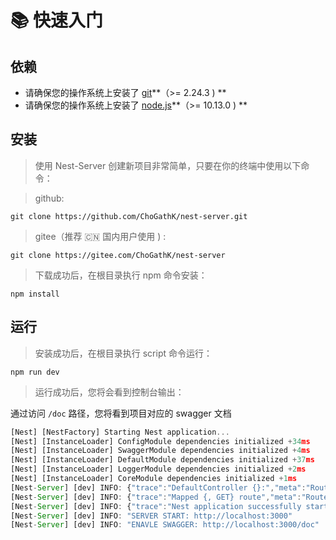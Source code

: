 # 📚 快速入门

## 依赖

- 请确保您的操作系统上安装了 [git](https://git-scm.com/)**（>= 2.24.3 ) **
- 请确保您的操作系统上安装了 [node.js](http://nodejs.cn/download/)**（>= 10.13.0 ) **

## 安装

> 使用 Nest-Server 创建新项目非常简单，只要在你的终端中使用以下命令：

> github:

```
git clone https://github.com/ChoGathK/nest-server.git
```

> gitee（推荐 🇨🇳 国内用户使用 ) :

```
git clone https://gitee.com/ChoGathK/nest-server
```

> 下载成功后，在根目录执行 npm 命令安装：

```
npm install
```

## 运行

> 安装成功后，在根目录执行 script 命令运行：

```
npm run dev
```

> 运行成功后，您将会看到控制台输出：

通过访问 `/doc` 路径，您将看到项目对应的 swagger 文档

```JavaScript
[Nest] [NestFactory] Starting Nest application...
[Nest] [InstanceLoader] ConfigModule dependencies initialized +34ms
[Nest] [InstanceLoader] SwaggerModule dependencies initialized +4ms
[Nest] [InstanceLoader] DefaultModule dependencies initialized +37ms
[Nest] [InstanceLoader] LoggerModule dependencies initialized +2ms
[Nest] [InstanceLoader] CoreModule dependencies initialized +1ms
[Nest-Server] [dev] INFO: {"trace":"DefaultController {}:","meta":"RoutesResolver","type":"LOG"}
[Nest-Server] [dev] INFO: {"trace":"Mapped {, GET} route","meta":"RouterExplorer","type":"LOG"}
[Nest-Server] [dev] INFO: {"trace":"Nest application successfully started","meta":"NestApplication","type":"LOG"}
[Nest-Server] [dev] INFO: "SERVER START: http://localhost:3000"
[Nest-Server] [dev] INFO: "ENAVLE SWAGGER: http://localhost:3000/doc"
```
